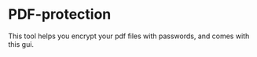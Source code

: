 # PDF-protection
This tool helps you encrypt your pdf files with passwords, and comes with this gui.
